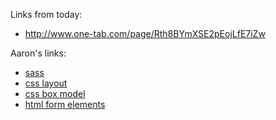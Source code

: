 Links from today:
  - http://www.one-tab.com/page/Rth8BYmXSE2pEojLfE7iZw

Aaron's links:
- [sass](https://github.com/TIY-Austin-Front-End-Engineering/Curriculum/tree/Aug2015/units/sass/README.md)
- [css layout](https://github.com/TIY-Austin-Front-End-Engineering/Curriculum/blob/Aug2015/units/css-layout/README.md)
- [css box model](https://github.com/TIY-Austin-Front-End-Engineering/Curriculum/tree/Aug2015/units/css-box-model/README.md)
- [html form elements](https://github.com/TIY-Austin-Front-End-Engineering/Curriculum/blob/Aug2015/units/form-elements/README.md)

